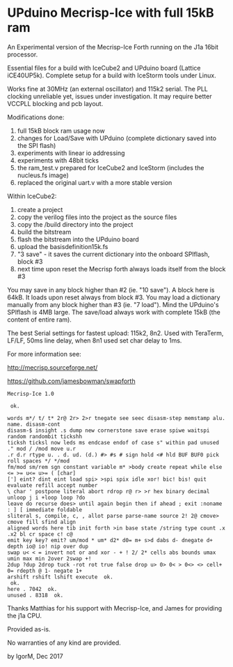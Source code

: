 # UPduino Mecrisp-Ice with full 15kB ram


An Experimental version of the Mecrisp-Ice Forth running on the J1a 16bit processor.

Essential files for a build with IceCube2 and UPduino board (Lattice iCE40UP5k).
Complete setup for a build with IceStorm tools under Linux.

Works fine at 30MHz (an external oscillator) and 115k2 serial.
The PLL clocking unreliable yet, issues under investigation.
It may require better VCCPLL blocking and pcb layout.

Modifications done:
1. full 15kB block ram usage now
2. changes for Load/Save with UPduino (complete dictionary saved into the SPI flash)
3. experiments with linear io addressing
4. experiments with 48bit ticks
5. the ram_test.v prepared for IceCube2 and IceStorm (includes the nucleus.fs image)
6. replaced the original uart.v with a more stable version

Within IceCube2:
1. create a project
2. copy the verilog files into the project as the source files
3. copy the /build directory into the project
4. build the bitstream
5. flash the bitstream into the UPduino board
6. upload the basisdefinition15k.fs
7. "3 save" - it saves the current dictionary into the onboard SPIflash, block #3
8. next time upon reset the Mecrisp forth always loads itself from the block #3

You may save in any block higher than #2 (ie. "10 save"). A block here is 64kB.
It loads upon reset always from block #3.
You may load a dictionary manually from any block higher than #3 (ie. "7 load").
Mind the UPduino's SPIflash is 4MB large.
The save/load always work with complete 15kB (the content of entire ram).

The best Serial settings for fastest upload: 115k2, 8n2.
Used with TeraTerm, LF/LF, 50ms line delay, when 8n1 used set char delay to 1ms.

For more information see:

http://mecrisp.sourceforge.net/

https://github.com/jamesbowman/swapforth
```
Mecrisp-Ice 1.0

 ok.
 
words m*/ t/ t* 2r@ 2r> 2>r tnegate see seec disasm-step memstamp alu. name. disasm-cont 
disasm-$ insight .s dump new cornerstone save erase spiwe waitspi random randombit tickshh 
ticksh ticksl now leds ms endcase endof of case s" within pad unused ." mod / /mod move u.r 
.r d.r rtype u. . d. ud. (d.) #> #s # sign hold <# hld BUF BUF0 pick roll spaces */ */mod 
fm/mod sm/rem sgn constant variable m* >body create repeat while else <= >= u<= u>= ( [char] 
['] eint? dint eint load spi> >spi spix idle xor! bic! bis! quit evaluate refill accept number 
\ char ' postpone literal abort rdrop r@ r> >r hex binary decimal unloop j i +loop loop ?do 
leave do recurse does> until again begin then if ahead ; exit :noname : ] [ immediate foldable 
sliteral s, compile, c, , allot parse parse-name source 2! 2@ cmove> cmove fill sfind align 
aligned words here tib init forth >in base state /string type count .x .x2 bl cr space c! c@ 
emit key key? emit? um/mod * um* d2* d0= m+ s>d dabs d- dnegate d+ depth io@ io! nip over dup 
swap u< < = invert not or and xor - + ! 2/ 2* cells abs bounds umax umin max min 2over 2swap +! 
2dup ?dup 2drop tuck -rot rot true false drop u> 0> 0< > 0<> <> cell+ 0= rdepth @ 1- negate 1+ 
arshift rshift lshift execute  ok.
 ok.
here . 7042  ok.
unused . 8318  ok.
```

Thanks Matthias for his support with Mecrisp-Ice, and James for providing the j1a CPU.

Provided as-is.

No warranties of any kind are provided.

by IgorM, Dec 2017

